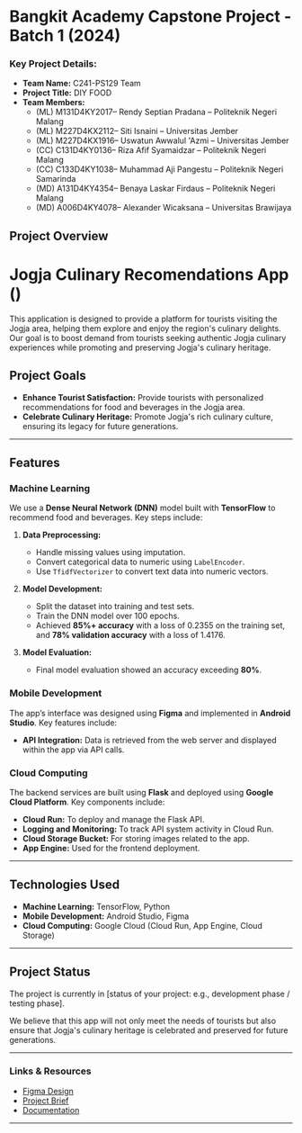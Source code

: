 # Bangkit Academy Capstone Project - Batch 1 (2024)

### Key Project Details:

- **Team Name:** C241-PS129 Team
- **Project Title:** DIY FOOD
- **Team Members:**
    - (ML) M131D4KY2017– Rendy Septian Pradana – Politeknik Negeri Malang
    - (ML) M227D4KX2112– Siti Isnaini – Universitas Jember
    - (ML) M227D4KX1916– Uswatun Awwalul 'Azmi – Universitas Jember
    - (CC) C131D4KY0136– Riza Afif Syamaidzar – Politeknik Negeri Malang
    - (CC) C133D4KY1038– Muhammad Aji Pangestu – Politeknik Negeri Samarinda
    - (MD) A131D4KY4354– Benaya Laskar Firdaus – Politeknik Negeri Malang
    - (MD) A006D4KY4078– Alexander Wicaksana – Universitas Brawijaya

## Project Overview
# Jogja Culinary Recomendations App ()

This application is designed to provide a platform for tourists visiting the Jogja area, helping them explore and enjoy the region's culinary delights. Our goal is to boost demand from tourists seeking authentic Jogja culinary experiences while promoting and preserving Jogja's culinary heritage.

## Project Goals

- **Enhance Tourist Satisfaction:** Provide tourists with personalized recommendations for food and beverages in the Jogja area.
- **Celebrate Culinary Heritage:** Promote Jogja's rich culinary culture, ensuring its legacy for future generations.

---

## Features

### Machine Learning

We use a **Dense Neural Network (DNN)** model built with **TensorFlow** to recommend food and beverages. Key steps include:

1. **Data Preprocessing:**
   - Handle missing values using imputation.
   - Convert categorical data to numeric using `LabelEncoder`.
   - Use `TfidfVectorizer` to convert text data into numeric vectors.

2. **Model Development:**
   - Split the dataset into training and test sets.
   - Train the DNN model over 100 epochs.
   - Achieved **85%+ accuracy** with a loss of 0.2355 on the training set, and **78% validation accuracy** with a loss of 1.4176.

3. **Model Evaluation:**
   - Final model evaluation showed an accuracy exceeding **80%**.

### Mobile Development

The app’s interface was designed using **Figma** and implemented in **Android Studio**. Key features include:

- **API Integration:** Data is retrieved from the web server and displayed within the app via API calls.

### Cloud Computing

The backend services are built using **Flask** and deployed using **Google Cloud Platform**. Key components include:

- **Cloud Run:** To deploy and manage the Flask API.
- **Logging and Monitoring:** To track API system activity in Cloud Run.
- **Cloud Storage Bucket:** For storing images related to the app.
- **App Engine:** Used for the frontend deployment.

---

## Technologies Used

- **Machine Learning:** TensorFlow, Python
- **Mobile Development:** Android Studio, Figma
- **Cloud Computing:** Google Cloud (Cloud Run, App Engine, Cloud Storage)

---

## Project Status

The project is currently in [status of your project: e.g., development phase / testing phase]. 

We believe that this app will not only meet the needs of tourists but also ensure that Jogja's culinary heritage is celebrated and preserved for future generations.

---

### Links & Resources

- [Figma Design](https://www.figma.com/design/UtUow36J6kJK41DsGPQr9a/DIYFOOD-DESIGN?node-id=0-1&t=wRypON113EUefyIj-1)  
- [Project Brief](https://docs.google.com/document/d/131Fwzk-NU_5qlSLwsECDehXhZcQbHkS5BABCEgCPlc8/edit )
- [Documentation](https://docs.google.com/presentation/d/1lFf14QO7wlh3kt8CfLjjG7eEnlsdl8Zupqa11eeghEM/edit?usp=sharing)

---




